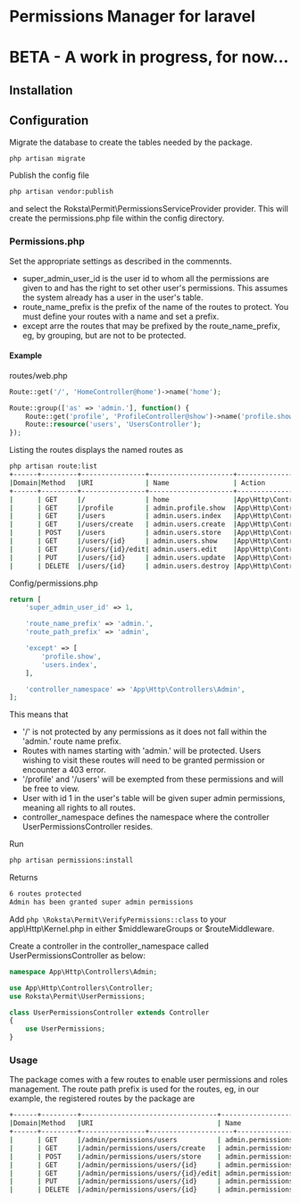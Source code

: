 # Permissions Manager for laravel
# BETA - A work in progress, for now...

## Installation

## Configuration
Migrate the database to create the tables needed by the package. 
```bash
php artisan migrate
```
Publish the config file
```bash
php artisan vendor:publish
```
and select the Roksta\Permit\PermissionsServiceProvider provider. This will create the permissions.php file within the config directory.

### Permissions.php
Set the appropriate settings as described in the commennts.
- super_admin_user_id is the user id to whom all the permissions are given to and has the right to set other user's permissions. This assumes the system already has a user in the user's table.
- route_name_prefix is the prefix of the name of the routes to protect. You must define your routes with a name and set a prefix.
- except arre the routes that may be prefixed by the route_name_prefix, eg, by grouping, but are not to be protected.

#### Example
routes/web.php
```php
Route::get('/', 'HomeController@home')->name('home');

Route::group(['as' => 'admin.'], function() {
	Route::get('profile', 'ProfileController@show')->name('profile.show');
	Route::resource('users', 'UsersController');
});
```
Listing the routes displays the named routes as
```bash
php artisan route:list
+------+---------+----------------+---------------------+---------------------------
|Domain|Method   |URI             | Name                | Action           
+------+---------+----------------+---------------------+--------------------------
|      | GET     |/               | home                |App\Http\Controlle     
|      | GET     |/profile        | admin.profile.show  |App\Http\Controlle     
|      | GET     |/users          | admin.users.index   |App\Http\Controlle       
|      | GET     |/users/create   | admin.users.create  |App\Http\Controlle     
|      | POST    |/users          | admin.users.store   |App\Http\Controlle       
|      | GET     |/users/{id}     | admin.users.show    |App\Http\Controlle        
|      | GET     |/users/{id}/edit| admin.users.edit    |App\Http\Controlle        
|      | PUT     |/users/{id}     | admin.users.update  |App\Http\Controlle        
|      | DELETE  |/users/{id}     | admin.users.destroy |App\Http\Controlle        
```
Config/permissions.php
```php
return [
	'super_admin_user_id' => 1,

	'route_name_prefix' => 'admin.',
	'route_path_prefix' => 'admin',

	'except' => [
		'profile.show',
		'users.index',
	],

	'controller_namespace' => 'App\Http\Controllers\Admin',
];
```

This means that
- '/' is not protected by any permissions as it does not fall within the 'admin.' route name prefix.
- Routes with names starting with 'admin.' will be protected. Users wishing to visit these routes will need to be granted permission or encounter a 403 error.
- '/profile' and '/users' will be exempted from these permissions and will be free to view.
- User with id 1 in the user's table will be given super admin permissions, meaning all rights to all routes. 
- controller_namespace defines the namespace where the controller UserPermissionsController resides.

Run
```bash
php artisan permissions:install
```
Returns
```bash
6 routes protected
Admin has been granted super admin permissions
```

Add ```php \Roksta\Permit\VerifyPermissions::class``` to your app\Http\Kernel.php in either $middlewareGroups or $routeMiddleware.

Create a controller in the controller_namespace called UserPermissionsController as below:
```php
namespace App\Http\Controllers\Admin;

use App\Http\Controllers\Controller;
use Roksta\Permit\UserPermissions;

class UserPermissionsController extends Controller
{
    use UserPermissions;
}

```

### Usage
The package comes with a few routes to enable user permissions and roles management. The route path prefix is used for the routes, eg, in our example, the registered routes by the package are 
```bash
+------+---------+----------------------------------+-------------------------------+----------
|Domain|Method   |URI                               | Name                          | Action           
+------+---------+----------------+---------------------+-----------------------------------
|      | GET     |/admin/permissions/users          | admin.permissions.users.index |App\Ht
|      | GET     |/admin/permissions/users/create   | admin.permissions.users.index |App\Ht
|      | POST    |/admin/permissions/users/store    | admin.permissions.users.index |App\Ht
|      | GET     |/admin/permissions/users/{id}     | admin.permissions.users.index |App\Ht
|      | GET     |/admin/permissions/users/{id}/edit| admin.permissions.users.index |App\Ht
|      | PUT     |/admin/permissions/users/{id}     | admin.permissions.users.index |App\Ht
|      | DELETE  |/admin/permissions/users/{id}     | admin.permissions.users.index |App\Ht
```
